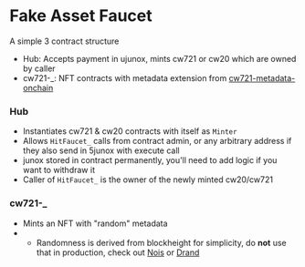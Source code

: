# Fake Asset Faucet

A simple 3 contract structure

- Hub: Accepts payment in ujunox, mints cw721 or cw20 which are owned by caller
- cw721-_: NFT contracts with metadata extension from [cw721-metadata-onchain](https://github.com/CosmWasm/cw-nfts/tree/main/contracts/cw721-metadata-onchain)


### Hub
- Instantiates cw721 & cw20 contracts with itself as `Minter`
- Allows `HitFaucet_` calls from contract admin, or any arbitrary address if they also send in 5junox with execute call
- junox stored in contract permanently, you'll need to add logic if you want to withdraw it 
- Caller of `HitFaucet_` is the owner of the newly minted cw20/cw721

### cw721-_
- Mints an NFT with "random" metadata
- - Randomness is derived from blockheight for simplicity, do **not** use that in production, check out [Nois](https://github.com/noislabs) or [Drand](https://github.com/drand)